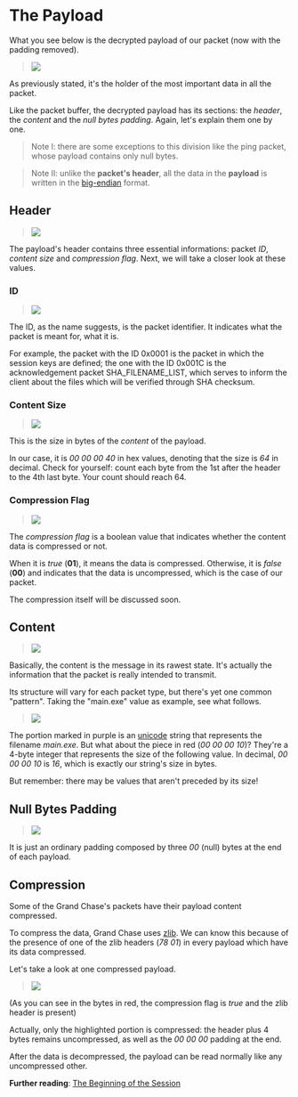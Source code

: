 # **The Payload**

What you see below is the decrypted payload of our packet (now with the padding removed).

> ![](http://i.imgur.com/nQlqmtm.png)

As previously stated, it's the holder of the most important data in all the packet.

Like the packet buffer, the decrypted payload has its sections: the _header_, the _content_ and the _null bytes padding_. Again, let's explain them one by one.
> Note I: there are some exceptions to this division like the ping packet, whose payload contains only null bytes.

> Note II: unlike the **packet's header**, all the data in the **payload** is written in the [big-endian](https://en.wikipedia.org/wiki/Endianness#Big-endian) format.

## Header
> ![](http://i.imgur.com/C19kDWK.png)

The payload's header contains three essential informations: packet _ID_, _content size_ and _compression flag_. Next, we will take a closer look at these values.

### ID
> ![](http://i.imgur.com/JJfLbND.png)

The ID, as the name suggests, is the packet identifier. It indicates what the packet is meant for, what it is. 

For example, the packet with the ID 0x0001 is the packet in which the session keys are defined; the one with the ID 0x001C is the acknowledgement packet SHA_FILENAME_LIST, which serves to inform the client about the files which will be verified through SHA checksum.

### Content Size
> ![](http://i.imgur.com/pTkORlB.png)

This is the size in bytes of the _content_ of the payload.

In our case, it is _00 00 00 40_ in hex values, denoting that the size is _64_ in decimal. Check for yourself: count each byte from the 1st after the header to the 4th last byte. Your count should reach 64.

### Compression Flag
> ![](http://i.imgur.com/OZSqBEU.png)

The _compression flag_ is a boolean value that indicates whether the content data is compressed or not.

When it is _true_ (**01**), it means the data is compressed. Otherwise, it is _false_ (**00**) and indicates that the data is uncompressed, which is the case of our packet. 

The compression itself will be discussed soon.

## Content
> ![](http://i.imgur.com/EbaO45Q.png)
  
Basically, the content is the message in its rawest state. It's actually the information that the packet is really intended to transmit.

Its structure will vary for each packet type, but there's yet one common "pattern". Taking the "main.exe" value as example, see what follows.

> ![](http://image.prntscr.com/image/276d51bc2b4e4b2e820c1abefad4ab21.png)
  
The portion marked in purple is an [unicode](https://en.wikipedia.org/wiki/Unicode) string that represents the filename _main.exe_. But what about the piece in red (_00 00 00 10_)? They're a 4-byte integer that represents the size of the following value. In decimal, _00 00 00 10_ is _16_, which is exactly our string's size in bytes.

But remember: there may be values that aren't preceded by its size!
## Null Bytes Padding
> ![](http://i.imgur.com/XKdghFa.png)

It is just an ordinary padding composed by three _00_ (null) bytes at the end of each payload.

## Compression

Some of the Grand Chase's packets have their payload content compressed. 

To compress the data, Grand Chase uses [zlib](https://en.wikipedia.org/wiki/Zlib). We can know this because of the presence of one of the zlib headers (_78 01_) in every payload which have its data compressed.

Let's take a look at one compressed payload.
> ![](http://image.prntscr.com/image/09858f6f18bb4cc9b597f7e884ae9576.png)

(As you can see in the bytes in red, the compression flag is _true_ and the zlib header is present)

Actually, only the highlighted portion is compressed: the header plus 4 bytes remains uncompressed, as well as the _00 00 00_ padding at the end.

After the data is decompressed, the payload can be read normally like any uncompressed other.

**Further reading**: [The Beginning of the Session](./The%20Beginning%20of%20the%20Session.md#the-beginning-of-the-session)
